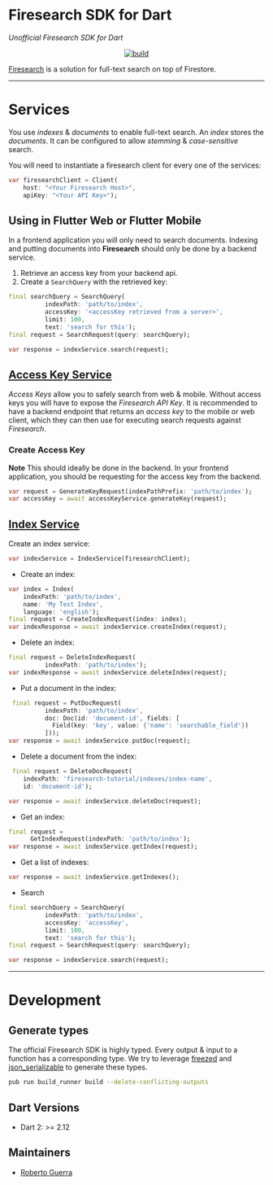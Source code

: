 # Firesearch SDK for Dart

_Unofficial Firesearch SDK for Dart_

<p align="center">
<a href="https://github.com/uris77/firesearch_sdk/actions"><img src="https://github.com/uris77/firesearch_sdk/workflows/dart.yml/badge.svg" alt="build"></a>
</p>

[Firesearch](https://firesearch.dev) is a solution for full-text search on top of Firestore.

---
# Services

You use _indexes_ & _documents_ to enable full-text search. An _index_ stores the _documents_. It can be 
configured to allow _stemming_ & _case-sensitive_ search.

You will need to instantiate a firesearch client for every one of the services:
```dart
var firesearchClient = Client(
    host: "<Your Firesearch Host>",
    apiKey: "<Your API Key>");
```

## Using in Flutter Web or Flutter Mobile
In a frontend application you will only need to search documents. Indexing and putting documents into __Firesearch__
should only be done by a backend service.

1. Retrieve an access key from your backend api.
2. Create a `SearchQuery` with the retrieved key:

```dart
final searchQuery = SearchQuery(
          indexPath: 'path/to/index',
          accessKey: '<accessKey retrieved from a server>',
          limit: 100,
          text: 'search for this');
final request = SearchRequest(query: searchQuery);

var response = indexService.search(request);
```

## [Access Key Service](https://firesearch.dev/docs/security/access-keys)

_Access Keys_ allow you to safely search from web & mobile. Without access keys you will have to expose the
_Firesearch API Key_. It is recommended to have a backend endpoint that returns an _access key_ to the mobile or 
web client, which they can then use for executing search requests against _Firesearch_.

### Create Access Key
__Note__ This should ideally be done in the backend. In your frontend application, you should be requesting
for the access key from the backend.

```dart
var request = GenerateKeyRequest(indexPathPrefix: 'path/to/index');
var accessKey = await accessKeyService.generateKey(request);
```

## [Index Service](https://firesearch.dev/docs/api/IndexService)
Create an index service:
```dart
var indexService = IndexService(firesearchClient);
```
- Create an index:

```dart
var index = Index(
    indexPath: 'path/to/index',
    name: 'My Test Index',
    language: 'english');
final request = CreateIndexRequest(index: index);
var indexResponse = await indexService.createIndex(request);
```

- Delete an index:

```dart
final request = DeleteIndexRequest(
          indexPath: 'path/to/index');
var indexResponse = await indexService.deleteIndex(request);
```

- Put a document in the index:

```dart
 final request = PutDocRequest(
          indexPath: 'path/to/index',
          doc: Doc(id: 'document-id', fields: [
            Field(key: 'key', value: {'name': 'searchable_field'})
          ]));
var response = await indexService.putDoc(request);
```

- Delete a document from the index:

```dart
 final request = DeleteDocRequest(
    indexPath: 'firesearch-tutorial/indexes/index-name',
    id: 'document-id');

var response = await indexService.deleteDoc(request);
```

- Get an index:

```dart
final request =
      GetIndexRequest(indexPath: 'path/to/index');
var response = await indexService.getIndex(request);
```

- Get a list of indexes:

```dart
var response = await indexService.getIndexes();
```

- Search

```dart
final searchQuery = SearchQuery(
          indexPath: 'path/to/index',
          accessKey: 'accessKey',
          limit: 100,
          text: 'search for this');
final request = SearchRequest(query: searchQuery);

var response = indexService.search(request);

```

---
# Development

## Generate types
The official Firesearch SDK is highly typed. Every output & input to a function
has a corresponding type. We try to leverage [freezed](https://github.com/rrousselGit/freezed)
and [json_serializable](https://github.com/google/json_serializable.dart) to generate
these types.

```bash
pub run build_runner build --delete-conflicting-outputs
```

## Dart Versions
- Dart 2: >= 2.12

## Maintainers
- [Roberto Guerra](https://github.com/uris77)

